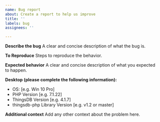 ```yaml
---
name: Bug report
about: Create a report to help us improve
title: ''
labels: bug
assignees: ''

---
```


**Describe the bug**
A clear and concise description of what the bug is.

**To Reproduce**
Steps to reproduce the behavior.

**Expected behavior**
A clear and concise description of what you expected to happen.

**Desktop (please complete the following information):**
 - OS: [e.g. Win 10 Pro]
 - PHP Version [e.g. 7.1.22]
 - ThingsDB Version [e.g. 4.1.7]
 - thingsdb-php Library Version [e.g. v1.2 or master]

**Additional context**
Add any other context about the problem here.
